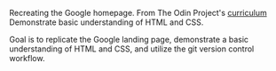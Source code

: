 Recreating the Google homepage.
From The Odin Project's [curriculum](http://www.theodinproject.com/courses/web-development-101/lessons/html-css)
Demonstrate basic understanding of HTML and CSS.

Goal is to replicate the Google landing page, demonstrate a basic understanding of HTML and CSS, and utilize the git version control workflow.

